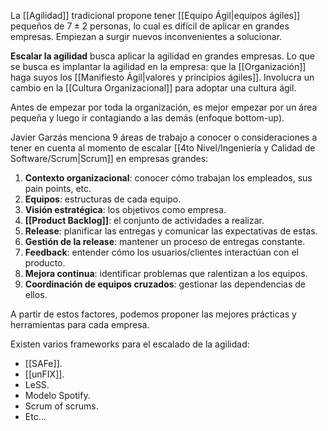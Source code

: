 La [[Agilidad]] tradicional propone tener [[Equipo Ágil|equipos ágiles]] pequeños de $7 \pm 2$ personas, lo cual es difícil de aplicar en grandes empresas. Empiezan a surgir nuevos inconvenientes a solucionar.

**Escalar la agilidad** busca aplicar la agilidad en grandes empresas. Lo que se busca es implantar la agilidad en la empresa: que la [[Organización]] haga suyos los [[Manifiesto Ágil|valores y principios ágiles]]. Involucra un cambio en la [[Cultura Organizacional]] para adoptar una cultura ágil.

Antes de empezar por toda la organización, es mejor empezar por un área pequeña y luego ir contagiando a las demás (enfoque bottom-up).

Javier Garzás menciona 9 áreas de trabajo a conocer o consideraciones a tener en cuenta al momento de escalar [[4to Nivel/Ingeniería y Calidad de Software/Scrum|Scrum]] en empresas grandes:

1. **Contexto organizacional**: conocer cómo trabajan los empleados, sus pain points, etc.
2. **Equipos**: estructuras de cada equipo.
3. **Visión estratégica**: los objetivos como empresa.
4. **[[Product Backlog]]**: el conjunto de actividades a realizar.
5. **Release**: planificar las entregas y comunicar las expectativas de estas.
6. **Gestión de la release**: mantener un proceso de entregas constante.
7. **Feedback**: entender cómo los usuarios/clientes interactúan con el producto.
8. **Mejora continua**: identificar problemas que ralentizan a los equipos.
9. **Coordinación de equipos cruzados**: gestionar las dependencias de ellos.

A partir de estos factores, podemos proponer las mejores prácticas y herramientas para cada empresa.

Existen varios frameworks para el escalado de la agilidad:

- [[SAFe]].
- [[unFIX]].
- LeSS.
- Modelo Spotify.
- Scrum of scrums.
- Etc...
